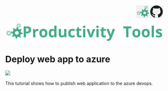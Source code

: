 
<!--Category:Article--> 
 <p align="right">
    <a href="http://productivitytools.tech/"><img src="Images/Header/ProductivityTools_green_40px_2.png" /><a> 
    <a href="https://github.com/pwujczyk/ProductivityTools.Articles"><img src="Images/Header/Github_border_40px.png" /></a>
</p>
<p align="center">
    <a href="http://productivitytools.tech/">
        <img src='Images/Header/LogoTitle_green_500px.png' />
    </a>
</p>

# Deploy web app to azure

<!--og-image-->
![](Images/OAuth.png)

This tutorial shows how to publish web application to the azure devops.

<!--more-->

